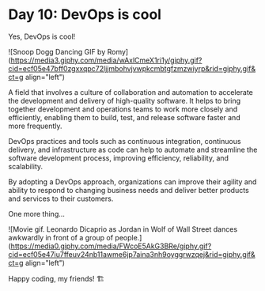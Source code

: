 # Day 10: DevOps is cool

Yes, DevOps is cool!

![Snoop Dogg Dancing GIF by Romy](https://media3.giphy.com/media/wAxlCmeX1ri1y/giphy.gif?cid=ecf05e47bff0zgxxqpc72ljjmbohvjvwpkcmbtgfzmzwiyrp&rid=giphy.gif&ct=g align="left")

A field that involves a culture of collaboration and automation to accelerate the development and delivery of high-quality software. It helps to bring together development and operations teams to work more closely and efficiently, enabling them to build, test, and release software faster and more frequently.

DevOps practices and tools such as continuous integration, continuous delivery, and infrastructure as code can help to automate and streamline the software development process, improving efficiency, reliability, and scalability.

By adopting a DevOps approach, organizations can improve their agility and ability to respond to changing business needs and deliver better products and services to their customers.

One more thing...

![Movie gif. Leonardo Dicaprio as Jordan in Wolf of Wall Street dances awkwardly in front of a group of people.](https://media0.giphy.com/media/FWcoE5AkG3BRe/giphy.gif?cid=ecf05e47iu7ffeuv24nb11awme6jp7aina3nh9oyggrwzqej&rid=giphy.gif&ct=g align="left")

Happy coding, my friends! 🏗